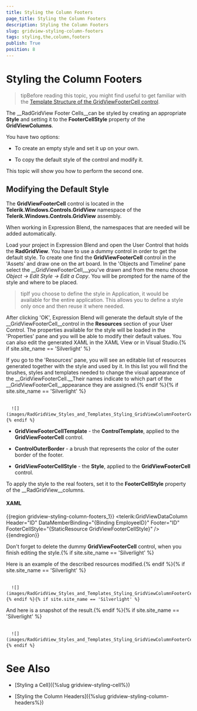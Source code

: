 ```yaml
---
title: Styling the Column Footers
page_title: Styling the Column Footers
description: Styling the Column Footers
slug: gridview-styling-column-footers
tags: styling,the,column,footers
publish: True
position: 8
---
```


# Styling the Column Footers



>tipBefore reading this topic, you might find useful to get familiar with the [Template Structure of the GridViewFooterCell control](2CD6EAA0-C735-4FA2-B921-A0D1A4452C10#GridViewFooterCell).

The __RadGridView Footer Cells__can be styled by creating an appropriate __Style__ and setting it to the __FooterCellStyle__ property of the __GridViewColumns__. 

You have two options:

* To create an empty style and set it up on your own.

* To copy the default style of the control and modify it.

This topic will show you how to perform the second one.

## Modifying the Default Style

>

The __GridViewFooterCell__ control is located in the __Telerik.Windows.Controls.GridView__ namespace of the __Telerik.Windows.Controls.GridView__ assembly. 

When working in Expression Blend, the namespaces that are needed will be added automatically.

Load your project in Expression Blend and open the User Control that holds the __RadGridView__. You have to use a dummy control in order to get the default style. To create one find the __GridViewFooterCell__ control in the 'Assets' and draw one on the art board. In the 'Objects and Timeline' pane select the __GridViewFooterCell,__you've drawn and from the menu choose *Object -> Edit Style -> Edit a Copy*. You will be prompted for the name of the style and where to be placed.

>tipIf you choose to define the style in Application, it would be available for the entire application. This allows you to define a style only once and then reuse it where needed.

After clicking 'OK', Expression Blend will generate the default style of the __GridViewFooterCell__control in the __Resources__ section of your User Control. The properties available for the style will be loaded in the 'Properties' pane and you will be able to modify their default values. You can also edit the generated XAML in the XAML View or in Visual Studio.{% if site.site_name == 'Silverlight' %}

If you go to the 'Resources' pane, you will see an editable list of resources generated together with the style and used by it. In this list you will find the brushes, styles and templates needed to change the visual appearance of the __GridViewFooterCell.__Their names indicate to which part of the __GridViewFooterCell__appearance they are assigned.{% endif %}{% if site.site_name == 'Silverlight' %}




         
      ![](images/RadGridView_Styles_and_Templates_Styling_GridViewColumnFooterCell_01.png){% endif %}

* __GridViewFooterCellTemplate__ - the __ControlTemplate__, applied to the __GridViewFooterCell__ control.

* __ControlOuterBorder__ - a brush that represents the color of the outer border of the footer.

* __GridViewFooterCellStyle__ - the __Style__, applied to the __GridViewFooterCell__ control.

To apply the style to the real footers, set it to the __FooterCellStyle__ property of the __RadGridView__columns.

#### __XAML__

{{region gridview-styling-column-footers_1}}
	<telerik:GridViewDataColumn Header="ID"
	                                DataMemberBinding="{Binding EmployeeID}"
	                                Footer="ID"
	                                FooterCellStyle="{StaticResource GridViewFooterCellStyle}" />
	{{endregion}}



>

Don't forget to delete the dummy __GridViewFooterCell__ control, when you finish editing the style.{% if site.site_name == 'Silverlight' %}

Here is an example of the described resources modified.{% endif %}{% if site.site_name == 'Silverlight' %}




         
      ![](images/RadGridView_Styles_and_Templates_Styling_GridViewColumnFooterCell_02.png){% endif %}{% if site.site_name == 'Silverlight' %}

And here is a snapshot of the result.{% endif %}{% if site.site_name == 'Silverlight' %}




         
      ![](images/RadGridView_Styles_and_Templates_Styling_GridViewColumnFooterCell_03.png){% endif %}

# See Also

 * [Styling a Cell]({%slug gridview-styling-cell%})

 * [Styling the Column Headers]({%slug gridview-styling-column-headers%})
